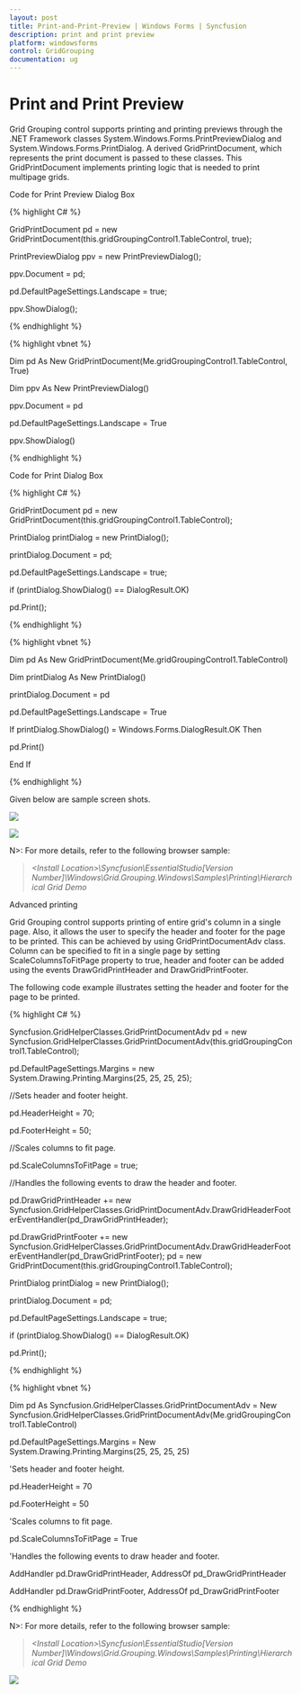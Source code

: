 ```yaml
---
layout: post
title: Print-and-Print-Preview | Windows Forms | Syncfusion
description: print and print preview
platform: windowsforms
control: GridGrouping
documentation: ug
---
```


# Print and Print Preview

Grid Grouping control supports printing and printing previews through the .NET Framework classes System.Windows.Forms.PrintPreviewDialog and System.Windows.Forms.PrintDialog. A derived GridPrintDocument, which represents the print document is passed to these classes. This GridPrintDocument implements printing logic that is needed to print multipage grids.

Code for Print Preview Dialog Box



{% highlight C# %}  


GridPrintDocument pd = new GridPrintDocument(this.gridGroupingControl1.TableControl, true);

PrintPreviewDialog ppv = new PrintPreviewDialog();

ppv.Document = pd;

pd.DefaultPageSettings.Landscape = true;

ppv.ShowDialog();

{% endhighlight %}


{% highlight vbnet %} 



Dim pd As New GridPrintDocument(Me.gridGroupingControl1.TableControl, True)

Dim ppv As New PrintPreviewDialog()

ppv.Document = pd

pd.DefaultPageSettings.Landscape = True

ppv.ShowDialog()

{% endhighlight %}

Code for Print Dialog Box



{% highlight C# %}  



GridPrintDocument pd = new GridPrintDocument(this.gridGroupingControl1.TableControl);

PrintDialog printDialog = new PrintDialog();

printDialog.Document = pd;

pd.DefaultPageSettings.Landscape = true;

if (printDialog.ShowDialog() == DialogResult.OK)

pd.Print();

{% endhighlight %}

{% highlight vbnet %} 



Dim pd As New GridPrintDocument(Me.gridGroupingControl1.TableControl)

Dim printDialog As New PrintDialog()

printDialog.Document = pd

pd.DefaultPageSettings.Landscape = True

If printDialog.ShowDialog() = Windows.Forms.DialogResult.OK Then

pd.Print()

End If

{% endhighlight %}

Given below are sample screen shots.

 ![](Print-and-Print-Preview_images/Print-and-Print-Preview_img1.jpeg) 





 ![](Print-and-Print-Preview_images/Print-and-Print-Preview_img2.jpeg) 



N>: For more details, refer to the following browser sample:

> _&lt;Install Location&gt;\Syncfusion\EssentialStudio\[Version Number]\Windows\Grid.Grouping.Windows\Samples\Printing\Hierarchical Grid Demo_



Advanced printing

Grid Grouping control supports printing of entire grid's column in a single page. Also, it allows the user to specify the header and footer for the page to be printed. This can be achieved by using GridPrintDocumentAdv class. Column can be specified to fit in a single page by setting ScaleColumnsToFitPage property to true, header and footer can be added using the events DrawGridPrintHeader and DrawGridPrintFooter.

The following code example illustrates setting the header and footer for the page to be printed.

{% highlight C# %}  



Syncfusion.GridHelperClasses.GridPrintDocumentAdv pd = new Syncfusion.GridHelperClasses.GridPrintDocumentAdv(this.gridGroupingControl1.TableControl);

pd.DefaultPageSettings.Margins = new System.Drawing.Printing.Margins(25, 25, 25, 25);



//Sets header and footer height.

pd.HeaderHeight = 70;

pd.FooterHeight = 50;



//Scales columns to fit page.

pd.ScaleColumnsToFitPage = true;



//Handles the following events to draw the header and footer.

pd.DrawGridPrintHeader += new Syncfusion.GridHelperClasses.GridPrintDocumentAdv.DrawGridHeaderFooterEventHandler(pd_DrawGridPrintHeader);

pd.DrawGridPrintFooter += new Syncfusion.GridHelperClasses.GridPrintDocumentAdv.DrawGridHeaderFooterEventHandler(pd_DrawGridPrintFooter); pd = new GridPrintDocument(this.gridGroupingControl1.TableControl);

PrintDialog printDialog = new PrintDialog();

printDialog.Document = pd;

pd.DefaultPageSettings.Landscape = true;

if (printDialog.ShowDialog() == DialogResult.OK)

pd.Print();

{% endhighlight %}

{% highlight vbnet %} 



Dim pd As Syncfusion.GridHelperClasses.GridPrintDocumentAdv = New Syncfusion.GridHelperClasses.GridPrintDocumentAdv(Me.gridGroupingControl1.TableControl)

pd.DefaultPageSettings.Margins = New System.Drawing.Printing.Margins(25, 25, 25, 25)



'Sets header and footer height. 

pd.HeaderHeight = 70

pd.FooterHeight = 50



'Scales columns to fit page.

pd.ScaleColumnsToFitPage = True



'Handles the following events to draw header and footer.

AddHandler pd.DrawGridPrintHeader, AddressOf pd_DrawGridPrintHeader

AddHandler pd.DrawGridPrintFooter, AddressOf pd_DrawGridPrintFooter

{% endhighlight %}

N>: For more details, refer to the following browser sample:

> _&lt;Install Location&gt;\Syncfusion\EssentialStudio\[Version Number]\Windows\Grid.Grouping.Windows\Samples\Printing\Hierarchical Grid Demo_



 ![](Print-and-Print-Preview_images/Print-and-Print-Preview_img5.jpeg) 



